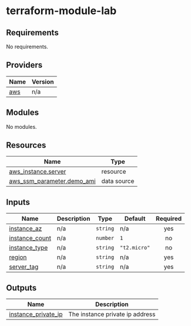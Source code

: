 # terraform-module-lab
<!-- BEGIN_TF_DOCS -->
## Requirements

No requirements.

## Providers

| Name | Version |
|------|---------|
| <a name="provider_aws"></a> [aws](#provider\_aws) | n/a |

## Modules

No modules.

## Resources

| Name | Type |
|------|------|
| [aws_instance.server](https://registry.terraform.io/providers/hashicorp/aws/latest/docs/resources/instance) | resource |
| [aws_ssm_parameter.demo_ami](https://registry.terraform.io/providers/hashicorp/aws/latest/docs/data-sources/ssm_parameter) | data source |

## Inputs

| Name | Description | Type | Default | Required |
|------|-------------|------|---------|:--------:|
| <a name="input_instance_az"></a> [instance\_az](#input\_instance\_az) | n/a | `string` | n/a | yes |
| <a name="input_instance_count"></a> [instance\_count](#input\_instance\_count) | n/a | `number` | `1` | no |
| <a name="input_instance_type"></a> [instance\_type](#input\_instance\_type) | n/a | `string` | `"t2.micro"` | no |
| <a name="input_region"></a> [region](#input\_region) | n/a | `string` | n/a | yes |
| <a name="input_server_tag"></a> [server\_tag](#input\_server\_tag) | n/a | `string` | n/a | yes |

## Outputs

| Name | Description |
|------|-------------|
| <a name="output_instance_private_ip"></a> [instance\_private\_ip](#output\_instance\_private\_ip) | The instance private ip address |
<!-- END_TF_DOCS -->